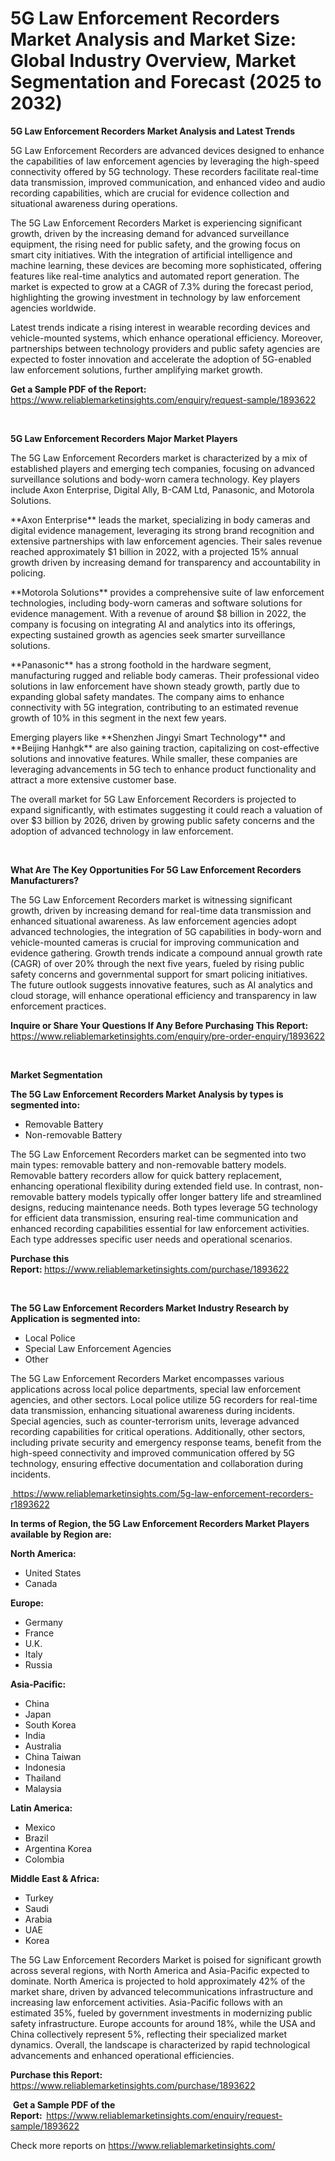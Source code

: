 <p><h1>5G Law Enforcement Recorders Market Analysis and Market Size: Global Industry Overview, Market Segmentation and Forecast (2025 to 2032)</h1></p><p><strong>5G Law Enforcement Recorders Market Analysis and Latest Trends</strong></p>
<p><p>5G Law Enforcement Recorders are advanced devices designed to enhance the capabilities of law enforcement agencies by leveraging the high-speed connectivity offered by 5G technology. These recorders facilitate real-time data transmission, improved communication, and enhanced video and audio recording capabilities, which are crucial for evidence collection and situational awareness during operations. </p><p>The 5G Law Enforcement Recorders Market is experiencing significant growth, driven by the increasing demand for advanced surveillance equipment, the rising need for public safety, and the growing focus on smart city initiatives. With the integration of artificial intelligence and machine learning, these devices are becoming more sophisticated, offering features like real-time analytics and automated report generation. The market is expected to grow at a CAGR of 7.3% during the forecast period, highlighting the growing investment in technology by law enforcement agencies worldwide. </p><p>Latest trends indicate a rising interest in wearable recording devices and vehicle-mounted systems, which enhance operational efficiency. Moreover, partnerships between technology providers and public safety agencies are expected to foster innovation and accelerate the adoption of 5G-enabled law enforcement solutions, further amplifying market growth.</p></p>
<p><strong>Get a Sample PDF of the Report:&nbsp;</strong> <a href="https://www.reliablemarketinsights.com/enquiry/request-sample/1893622?utm_campaign=2808&utm_medium=2&utm_source=Github&utm_content=ia&utm_term=01032025&utm_id=5g-law-enforcement-recorders">https://www.reliablemarketinsights.com/enquiry/request-sample/1893622</a></p>
<p>&nbsp;</p>
<p><strong>5G Law Enforcement Recorders Major Market Players</strong></p>
<p><p>The 5G Law Enforcement Recorders market is characterized by a mix of established players and emerging tech companies, focusing on advanced surveillance solutions and body-worn camera technology. Key players include Axon Enterprise, Digital Ally, B-CAM Ltd, Panasonic, and Motorola Solutions.</p><p>**Axon Enterprise** leads the market, specializing in body cameras and digital evidence management, leveraging its strong brand recognition and extensive partnerships with law enforcement agencies. Their sales revenue reached approximately $1 billion in 2022, with a projected 15% annual growth driven by increasing demand for transparency and accountability in policing.</p><p>**Motorola Solutions** provides a comprehensive suite of law enforcement technologies, including body-worn cameras and software solutions for evidence management. With a revenue of around $8 billion in 2022, the company is focusing on integrating AI and analytics into its offerings, expecting sustained growth as agencies seek smarter surveillance solutions.</p><p>**Panasonic** has a strong foothold in the hardware segment, manufacturing rugged and reliable body cameras. Their professional video solutions in law enforcement have shown steady growth, partly due to expanding global safety mandates. The company aims to enhance connectivity with 5G integration, contributing to an estimated revenue growth of 10% in this segment in the next few years.</p><p>Emerging players like **Shenzhen Jingyi Smart Technology** and **Beijing Hanhgk** are also gaining traction, capitalizing on cost-effective solutions and innovative features. While smaller, these companies are leveraging advancements in 5G tech to enhance product functionality and attract a more extensive customer base.</p><p>The overall market for 5G Law Enforcement Recorders is projected to expand significantly, with estimates suggesting it could reach a valuation of over $3 billion by 2026, driven by growing public safety concerns and the adoption of advanced technology in law enforcement.</p></p>
<p>&nbsp;</p>
<p><strong>What Are The Key Opportunities For 5G Law Enforcement Recorders Manufacturers?</strong></p>
<p><p>The 5G Law Enforcement Recorders market is witnessing significant growth, driven by increasing demand for real-time data transmission and enhanced situational awareness. As law enforcement agencies adopt advanced technologies, the integration of 5G capabilities in body-worn and vehicle-mounted cameras is crucial for improving communication and evidence gathering. Growth trends indicate a compound annual growth rate (CAGR) of over 20% through the next five years, fueled by rising public safety concerns and governmental support for smart policing initiatives. The future outlook suggests innovative features, such as AI analytics and cloud storage, will enhance operational efficiency and transparency in law enforcement practices.</p></p>
<p><strong>Inquire or Share Your Questions If Any Before Purchasing This Report:</strong> <a href="https://www.reliablemarketinsights.com/enquiry/pre-order-enquiry/1893622?utm_campaign=2808&utm_medium=2&utm_source=Github&utm_content=ia&utm_term=01032025&utm_id=5g-law-enforcement-recorders">https://www.reliablemarketinsights.com/enquiry/pre-order-enquiry/1893622</a></p>
<p>&nbsp;</p>
<p><strong>Market Segmentation</strong></p>
<p><strong>The 5G Law Enforcement Recorders Market Analysis by types is segmented into:</strong></p>
<p><ul><li>Removable Battery</li><li>Non-removable Battery</li></ul></p>
<p><p>The 5G Law Enforcement Recorders market can be segmented into two main types: removable battery and non-removable battery models. Removable battery recorders allow for quick battery replacement, enhancing operational flexibility during extended field use. In contrast, non-removable battery models typically offer longer battery life and streamlined designs, reducing maintenance needs. Both types leverage 5G technology for efficient data transmission, ensuring real-time communication and enhanced recording capabilities essential for law enforcement activities. Each type addresses specific user needs and operational scenarios.</p></p>
<p><strong>Purchase this Report:&nbsp;</strong><a href="https://www.reliablemarketinsights.com/purchase/1893622?utm_campaign=2808&utm_medium=2&utm_source=Github&utm_content=ia&utm_term=01032025&utm_id=5g-law-enforcement-recorders">https://www.reliablemarketinsights.com/purchase/1893622</a></p>
<p>&nbsp;</p>
<p><strong>The 5G Law Enforcement Recorders Market Industry Research by Application is segmented into:</strong></p>
<p><ul><li>Local Police</li><li>Special Law Enforcement Agencies</li><li>Other</li></ul></p>
<p><p>The 5G Law Enforcement Recorders Market encompasses various applications across local police departments, special law enforcement agencies, and other sectors. Local police utilize 5G recorders for real-time data transmission, enhancing situational awareness during incidents. Special agencies, such as counter-terrorism units, leverage advanced recording capabilities for critical operations. Additionally, other sectors, including private security and emergency response teams, benefit from the high-speed connectivity and improved communication offered by 5G technology, ensuring effective documentation and collaboration during incidents.</p></p>
<p><a href="https://www.reliablemarketinsights.com/5g-law-enforcement-recorders-r1893622?utm_campaign=2808&utm_medium=2&utm_source=Github&utm_content=ia&utm_term=01032025&utm_id=5g-law-enforcement-recorders">&nbsp;https://www.reliablemarketinsights.com/5g-law-enforcement-recorders-r1893622</a></p>
<p><strong>In terms of Region, the 5G Law Enforcement Recorders Market Players available by Region are:</strong></p>
<p>
    <p> <strong> North America: </strong>
        <ul>
            <li>United States</li>
            <li>Canada</li>
        </ul>
        </p> 
    <p> <strong> Europe: </strong>
        <ul>
            <li>Germany</li>
            <li>France</li>
            <li>U.K.</li>
            <li>Italy</li>
            <li>Russia</li>
        </ul>
        </p> 
    <p> <strong> Asia-Pacific: </strong>
        <ul>
            <li>China</li>
            <li>Japan</li>
            <li>South Korea</li>
            <li>India</li>
            <li>Australia</li>
            <li>China Taiwan</li>
            <li>Indonesia</li>
            <li>Thailand</li>
            <li>Malaysia</li>
        </ul>
        </p> 
    <p> <strong> Latin America: </strong>
        <ul>
            <li>Mexico</li>
            <li>Brazil</li>
            <li>Argentina Korea</li>
            <li>Colombia</li>
        </ul>
        </p> 
    <p> <strong> Middle East & Africa: </strong>
        <ul>
            <li>Turkey</li>
            <li>Saudi</li>
            <li>Arabia</li>
            <li>UAE</li>
            <li>Korea</li>
        </ul>
    </p>
    </p>
<p><p>The 5G Law Enforcement Recorders Market is poised for significant growth across several regions, with North America and Asia-Pacific expected to dominate. North America is projected to hold approximately 42% of the market share, driven by advanced telecommunications infrastructure and increasing law enforcement activities. Asia-Pacific follows with an estimated 35%, fueled by government investments in modernizing public safety infrastructure. Europe accounts for around 18%, while the USA and China collectively represent 5%, reflecting their specialized market dynamics. Overall, the landscape is characterized by rapid technological advancements and enhanced operational efficiencies.</p></p>
<p><strong>Purchase this Report: </strong><a href="https://www.reliablemarketinsights.com/purchase/1893622?utm_campaign=2808&utm_medium=2&utm_source=Github&utm_content=ia&utm_term=01032025&utm_id=5g-law-enforcement-recorders">https://www.reliablemarketinsights.com/purchase/1893622</a></p>
<p>&nbsp;<strong>Get a Sample PDF of the Report:&nbsp;&nbsp;</strong><a href="https://www.reliablemarketinsights.com/enquiry/request-sample/1893622?utm_campaign=2808&utm_medium=2&utm_source=Github&utm_content=ia&utm_term=01032025&utm_id=5g-law-enforcement-recorders">https://www.reliablemarketinsights.com/enquiry/request-sample/1893622</a></p>
<p><strong></strong></p>
<p>Check more reports on <a href="https://www.reliablemarketinsights.com/?utm_campaign=2808&utm_medium=2&utm_source=Github&utm_content=ia&utm_term=01032025&utm_id=5g-law-enforcement-recorders">https://www.reliablemarketinsights.com/</a></p>